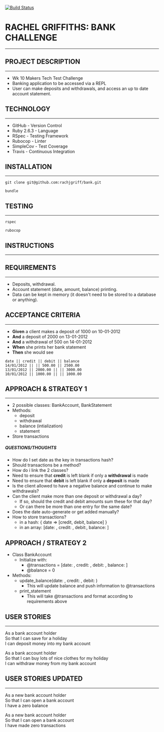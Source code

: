 [![Build Status](https://travis-ci.com/rachjgriff/bank.svg?branch=master)](https://travis-ci.com/rachjgriff/bank)

# RACHEL GRIFFITHS: BANK CHALLENGE
----------
## PROJECT DESCRIPTION
----------
* Wk 10 Makers Tech Test Challenge
* Banking application to be accessed via a REPL
* User can make deposits and withdrawals, and access an up to date account statement.

## TECHNOLOGY
---------
* GitHub - Version Control
* Ruby 2.6.3 - Language
* RSpec - Testing Framework
* Rubocop - Linter
* SimpleCov - Test Coverage
* Travis - Continuous Integration

## INSTALLATION
---------
```
git clone git@github.com:rachjgriff/bank.git

bundle
```

## TESTING
---------
```
rspec

rubocop
```

## INSTRUCTIONS
---------

## REQUIREMENTS
---------
* Deposits, withdrawal.
* Account statement (date, amount, balance) printing.
* Data can be kept in memory (it doesn't need to be stored to a database or anything).

## ACCEPTANCE CRITERIA
---------
* **Given** a client makes a deposit of 1000 on 10-01-2012
* **And** a deposit of 2000 on 13-01-2012
* **And** a withdrawal of 500 on 14-01-2012
* **When** she prints her bank statement
* **Then** she would see

```
date || credit || debit || balance
14/01/2012 || || 500.00 || 2500.00
13/01/2012 || 2000.00 || || 3000.00
10/01/2012 || 1000.00 || || 1000.00
```

## APPROACH & STRATEGY 1
---------
* 2 possible classes: BankAccount, BankStatement
* Methods:
  * deposit
  * withdrawal
  * balance (intialization)
  * statement
* Store transactions

##### QUESTIONS/THOUGHTS
* How do I set date as the key in transactions hash?
* Should transactions be a method?
* How do i link the 2 classes?
* Need to ensure that **credit** is left blank if only a **withdrawal** is made
* Need to ensure that **debit** is left blank if only a **deposit** is made
* Is the client allowed to have a negative balance and continue to make withdrawals?
* Can the client make more than one deposit or withdrawal a day?
  * If so, should the credit and debit amounts sum these for that day?
  * Or can there be more than one entry for the same date?
* Does the date auto-generate or get added manually?
* How to store transactions?
  * in a hash: { date => [credit, debit, balance] }
  * in an array: [date: , credit: , debit:, balance: ]

## APPROACH / STRATEGY 2

* Class BankAccount
  * Initialize with:
    * @transactions = [date: , credit: , debit: , balance: ]
    * @balance = 0
* Methods:
  * update_balance(date: , credit: , debit: )
    * This will update balance and push information to @transactions
  * print_statement
    * This will take @transactions and format according to requirements above


## USER STORIES
---------

As a bank account holder    
So that I can save for a holiday  
I can deposit money into my bank account

As a bank account holder  
So that I can buy lots of nice clothes for my holiday  
I can withdraw money from my bank account

## USER STORIES UPDATED
---------

As a new bank account holder  
So that I can open a bank account  
I have a zero balance

As a new bank account holder  
So that I can open a bank account  
I have made zero transactions
